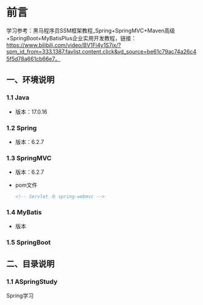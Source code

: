 # 前言

学习参考：黑马程序员SSM框架教程_Spring+SpringMVC+Maven高级+SpringBoot+MyBatisPlus企业实用开发教程，链接：https://www.bilibili.com/video/BV1Fi4y1S7ix/?spm_id_from=333.1387.favlist.content.click&vd_source=be61c79ac74a26c45f5d78a661cb66e7。

## 一、环境说明

### 1.1 Java

- 版本：17.0.16

### 1.2 Spring

- 版本：6.2.7

### 1.3 SpringMVC

- 版本：6.2.7

- pom文件

  ```xml
  <!-- Servlet 与 spring-webmvc -->
  ```

### 1.4 MyBatis

- 版本

### 1.5 SpringBoot

## 二、目录说明

### 1.1 ASpringStudy

Spring学习






